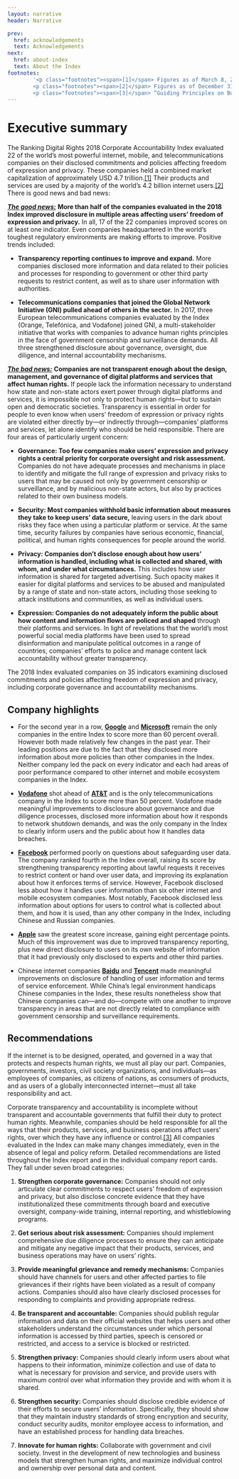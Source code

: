 ```yaml
---
layout: narrative
header: Narrative

prev:
  href: acknowledgements
  text: Acknowledgements
next:
  href: about-index
  text: About the Index
footnotes:
        '<p class="footnotes"><span>[1]</span> Figures as of March 8, 2018. Bloomberg Markets,<a href="https://www.bloomberg.com/markets">https://www.bloomberg.com/markets</a>.</p>
        <p class="footnotes"><span>[2]</span> Figures as of December 31, 2017. “World Internet Users Statistics and 2018 World Population Stats,” Internet World Stats, accessed March 19, 2018,<a href="https://www.internetworldstats.com/stats.htm">https://www.internetworldstats.com/stats.htm</a>.</p>
        <p class="footnotes"><span>[3]</span> “Guiding Principles on Business and Human Rights” (United Nations, 2011),<a href="http://www.ohchr.org/Documents/Publications/GuidingPrinciplesBusinessHR_EN.pdf">http://www.ohchr.org/Documents/Publications/GuidingPrinciplesBusinessHR_EN.pdf</a>.</p>'
---
```


# Executive summary

The Ranking Digital Rights 2018 Corporate Accountability Index evaluated 22 of the world’s most powerful internet, mobile, and telecommunications companies on their disclosed commitments and policies affecting freedom of expression and privacy. These companies held a combined market capitalization of approximately USD 4.7 trillion.[[1]](#footnotes) Their products and services are used by a majority of the world’s 4.2 billion internet users.[[2]](#footnotes) There is good news and bad news:

<span style="text-decoration:underline;font-style:italic;font-weight:bold;">The good news:</span> **More than half of the companies evaluated in the 2018 Index improved disclosure in multiple areas affecting users’ freedom of expression and privacy.** In all, 17 of the 22 companies improved scores on at least one indicator. Even companies headquartered in the world’s toughest regulatory environments are making efforts to improve. Positive trends included:

- **Transparency reporting continues to improve and expand.** More companies disclosed more information and data related to their policies and processes for responding to government or other third party requests to restrict content, as well as to share user information with authorities.

- **Telecommunications companies that joined the Global Network Initiative (GNI) pulled ahead of others in the sector.** In 2017, three European telecommunications companies evaluated by the Index (Orange, Telefónica, and Vodafone) joined GNI, a multi-stakeholder initiative that works with companies to advance human rights principles in the face of government censorship and surveillance demands. All three strengthened disclosure about governance, oversight, due diligence, and internal accountability mechanisms.

<span style="text-decoration:underline;font-style:italic;font-weight:bold;">The bad news:</span> **Companies are not transparent enough about the design, management, and governance of digital platforms and services that affect human rights.** If people lack the information necessary to understand how state and non-state actors exert power through digital platforms and services, it is impossible not only to protect human rights—but to sustain open and democratic societies. Transparency is essential in order for people to even know when users’ freedom of expression or privacy rights are violated either directly by—or indirectly through—companies’ platforms and services, let alone identify who should be held responsible. There are four areas of particularly urgent concern:

- **Governance: Too few companies make users’ expression and privacy rights a central priority for corporate oversight and risk assessment.** Companies do not have adequate processes and mechanisms in place to identify and mitigate the full range of expression and privacy risks to users that may be caused not only by government censorship or surveillance, and by malicious non-state actors, but also by practices related to their own business models.

- **Security: Most companies withhold basic information about measures they take to keep users’ data secure,** leaving users in the dark about risks they face when using a particular platform or service. At the same time, security failures by companies have serious economic, financial, political, and human rights consequences for people around the world.

- **Privacy: Companies don’t disclose enough about how users’ information is handled, including what is collected and shared, with whom, and under what circumstances.** This includes how user information is shared for targeted advertising. Such opacity makes it easier for digital platforms and services to be abused and manipulated by a range of state and non-state actors, including those seeking to attack institutions and communities, as well as individual users.

- **Expression: Companies do not adequately inform the public about how content and information flows are policed and shaped** through their platforms and services. In light of revelations that the world’s most powerful social media platforms have been used to spread disinformation and manipulate political outcomes in a range of countries, companies’ efforts to police and manage content lack accountability without greater transparency.

The 2018 Index evaluated companies on 35 indicators examining disclosed commitments and policies affecting freedom of expression and privacy, including corporate governance and accountability mechanisms.

## Company highlights

- For the second year in a row, **[Google](/companies/google)** and **[Microsoft](/companies/microsoft)** remain the only companies in the entire Index to score more than 60 percent overall. However both made relatively few changes in the past year. Their leading positions are due to the fact that they disclosed more information about more policies than other companies in the Index. Neither company led the pack on every indicator and each had areas of poor performance compared to other internet and mobile ecosystem companies in the Index.

- **[Vodafone](/companies/vodafone)** shot ahead of **[AT&T](/companies/att)** and is the only telecommunications company in the Index to score more than 50 percent. Vodafone made meaningful improvements to disclosure about governance and due diligence processes, disclosed more information about how it responds to network shutdown demands, and was the only company in the Index to clearly inform users and the public about how it handles data breaches.

- **[Facebook](/companies/facebook)** performed poorly on questions about safeguarding user data. The company ranked fourth in the Index overall, raising its score by strengthening transparency reporting about lawful requests it receives to restrict content or hand over user data, and improving its explanation about how it enforces terms of service. However, Facebook disclosed less about how it handles user information than six other internet and mobile ecosystem companies. Most notably, Facebook disclosed less information about options for users to control what is collected about them, and how it is used, than any other company in the Index, including Chinese and Russian companies.

- **[Apple](/companies/apple)** saw the greatest score increase, gaining eight percentage points. Much of this improvement was due to improved transparency reporting, plus new direct disclosure to users on its own website of information that it had previously only disclosed to experts and other third parties.

- Chinese internet companies **[Baidu](/companies/baidu)** and **[Tencent](/companies/tencent)** made meaningful improvements on disclosure of handling of user information and terms of service enforcement. While China’s legal environment handicaps Chinese companies in the Index, these results nonetheless show that Chinese companies can—and do—compete with one another to improve transparency in areas that are not directly related to compliance with government censorship and surveillance requirements.

## Recommendations

If the internet is to be designed, operated, and governed in a way that protects and respects human rights, we must all play our part. Companies, governments, investors, civil society organizations, and individuals—as employees of companies, as citizens of nations, as consumers of products, and as users of a globally interconnected internet—must all take responsibility and act.

Corporate transparency and accountability is incomplete without transparent and accountable governments that fulfill their duty to protect human rights. Meanwhile, companies should be held responsible for all the ways that their products, services, and business operations affect users’ rights, over which they have any influence or control.[[3]](#footnotes) All companies evaluated in the Index can make many changes immediately, even in the absence of legal and policy reform. Detailed recommendations are listed throughout the Index report and in the individual company report cards. They fall under seven broad categories:

1. **Strengthen corporate governance:** Companies should not only articulate clear commitments to respect users’ freedom of expression and privacy, but also disclose concrete evidence that they have institutionalized these commitments through board and executive oversight, company-wide training, internal reporting, and whistleblowing programs.

2. **Get serious about risk assessment:** Companies should implement comprehensive due diligence processes to ensure they can anticipate and mitigate any negative impact that their products, services, and business operations may have on users’ rights.

3. **Provide meaningful grievance and remedy mechanisms:** Companies should have channels for users and other affected parties to file grievances if their rights have been violated as a result of company actions. Companies should also have clearly disclosed processes for responding to complaints and providing appropriate redress.

4. **Be transparent and accountable:** Companies should publish regular information and data on their official websites that helps users and other stakeholders understand the circumstances under which personal information is accessed by third parties, speech is censored or restricted, and access to a service is blocked or restricted.

5. **Strengthen privacy:** Companies should clearly inform users about what happens to their information, minimize collection and use of data to what is necessary for provision and service, and provide users with maximum control over what information they provide and with whom it is shared.

6. **Strengthen security:** Companies should disclose credible evidence of their efforts to secure users’ information. Specifically, they should show that they maintain industry standards of strong encryption and security, conduct security audits, monitor employee access to information, and have an established process for handling data breaches.

7. **Innovate for human rights:** Collaborate with government and civil society. Invest in the development of new technologies and business models that strengthen human rights, and maximize individual control and ownership over personal data and content.
